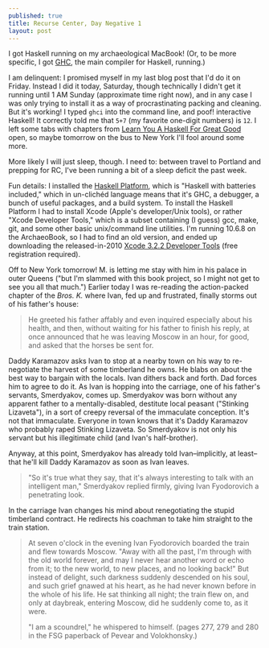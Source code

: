 ```yaml
---
published: true
title: Recurse Center, Day Negative 1
layout: post
---
```

I got Haskell running on my archaeological MacBook! (Or, to be more specific, I got [GHC](https://en.wikipedia.org/wiki/Glasgow_Haskell_Compiler), the main compiler for Haskell, running.)

I am delinquent: I promised myself in my last blog post that I'd do it on Friday. Instead I did it today, Saturday, though technically I didn't get it running until 1 AM Sunday (approximate time right now), and in any case I was only trying to install it as a way of procrastinating packing and cleaning. But it's working! I typed `ghci` into the command line, and poof! interactive Haskell! It correctly told me that `5+7` (my favorite one-digit numbers) is `12`. I left some tabs with chapters from [Learn You A Haskell For Great Good](http://learnyouahaskell.com/) open, so maybe tomorrow on the bus to New York I'll fool around some more.

More likely I will just sleep, though. I need to: between travel to Portland and prepping for RC, I've been running a bit of a sleep deficit the past week.

Fun details: I installed the [Haskell Platform](https://www.haskell.org/platform/), which is "Haskell with batteries included," which in un-clichéd language means that it's GHC, a debugger, a bunch of useful packages, and a build system. To install the Haskell Platform I had to install Xcode (Apple's developer/Unix tools), or rather "Xcode Developer Tools," which is a subset containing (I guess) gcc, make, git, and some other basic unix/command line utilities. I'm running 10.6.8 on the ArchaeoBook, so I had to find an old version, and ended up downloading the released-in-2010 [Xcode 3.2.2 Developer Tools](http://adcdownload.apple.com/Developer_Tools/xcode_3.2.2_developer_tools_beta_20728/xcode322_2148_developerdvd.dmg) (free registration required).

Off to New York tomorrow! M. is letting me stay with him in his palace in outer Queens ("but I'm slammed with this book project, so I might not get to see you all that much.") Earlier today I was re-reading the action-packed chapter of the *Bros. K.* where Ivan, fed up and frustrated, finally storms out of his father's house:

>He greeted his father affably and even inquired especially about his health, and then, without waiting for his father to finish his reply, at once announced that he was leaving Moscow in an hour, for good, and asked that the horses be sent for.

Daddy Karamazov asks Ivan to stop at a nearby town on his way to re-negotiate the harvest of some timberland he owns. He blabs on about the best way to bargain with the locals. Ivan dithers back and forth. Dad forces him to agree to do it. As Ivan is hopping into the carriage, one of his father's servants, Smerdyakov, comes up. Smerdyakov was born without any apparent father to a mentally-disabled, destitute local peasant ("Stinking Lizaveta"), in a sort of creepy reversal of the immaculate conception. It's not that immaculate. Everyone in town knows that it's Daddy Karamazov who probably raped Stinking Lizaveta. So Smerdyakov is not only his servant but his illegitimate child (and Ivan's half-brother).

Anyway, at this point, Smerdyakov has already told Ivan–implicitly, at least–that he'll kill Daddy Karamazov as soon as Ivan leaves. 

> "So it's true what they say, that it's always interesting to talk with an intelligent man," Smerdyakov replied firmly, giving Ivan Fyodorovich a penetrating look.

In the carriage Ivan changes his mind about renegotiating the stupid timberland contract. He redirects his coachman to take him straight to the train station. 

>At seven o'clock in the evening Ivan Fyodorovich boarded the train and flew towards Moscow. "Away with all the past, I'm through with the old world forever, and may I never hear another word or echo from it; to the new world, to new places, and no looking back!" But instead of delight, such darkness suddenly descended on his soul, and such grief gnawed at his heart, as he had never known before in the whole of his life. He sat thinking all night; the train flew on, and only at daybreak, entering Moscow, did he suddenly come to, as it were.
>
>"I am a scoundrel," he whispered to himself.
(pages 277, 279 and 280 in the FSG paperback of Pevear and Volokhonsky.)